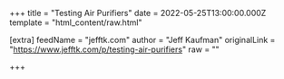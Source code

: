 
+++
title = "Testing Air Purifiers"
date = 2022-05-25T13:00:00.000Z
template = "html_content/raw.html"

[extra]
feedName = "jefftk.com"
author = "Jeff Kaufman"
originalLink = "https://www.jefftk.com/p/testing-air-purifiers"
raw = ""

+++


